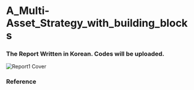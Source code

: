 # A_Multi-Asset_Strategy_with_building_blocks

### The Report Written in Korean. Codes will be uploaded.
![Report1 Cover](https://github.com/research-go/A_Multi-Asset_Strategy_with_building_blocks/assets/139042161/168ee702-4f87-4cee-aec8-1f875e48eb12)
### Reference
